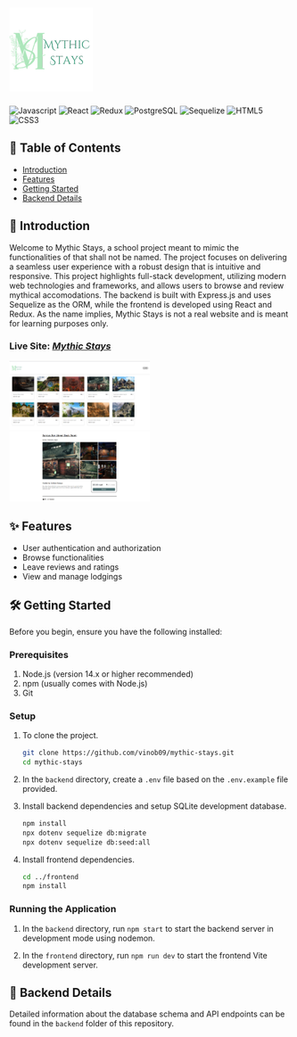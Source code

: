 <h1><img src="frontend/public/Mythic-Stays-logo.png"></h1>

![Javascript](https://img.shields.io/badge/JavaScript-orange?logo=javascript&logoColor=white)
![React](https://img.shields.io/badge/React-white?logo=react&logoColor=blue)
![Redux](https://img.shields.io/badge/Redux-white?logo=redux&logoColor=purple)
![PostgreSQL](https://img.shields.io/badge/PostgreSQL-white?logo=postgresql&logoColor=blue)
![Sequelize](https://img.shields.io/badge/Sequelize-white?logo=sequelize&logoColor=blue)
![HTML5](https://img.shields.io/badge/HTML5-orange?logo=html5&logoColor=white)
![CSS3](https://img.shields.io/badge/CSS3-white?logo=css3&logoColor=blue)

## 🧾 Table of Contents
* [Introduction](#introduction)
* [Features](#features)
* [Getting Started](#getting-started)
* [Backend Details](#backend-details)

## 📝 Introduction
Welcome to Mythic Stays, a school project meant to mimic the functionalities of that shall not be named. The project focuses on delivering a seamless user experience with a robust design that is intuitive and responsive. This project highlights full-stack development, utilizing modern web technologies and frameworks, and allows users to browse and review mythical accomodations. The backend is built with Express.js and uses Sequelize as the ORM, while the frontend is developed using React and Redux. As the name implies, Mythic Stays is not a real website and is meant for learning purposes only.

### Live Site: *[Mythic Stays](https://mythic-stays.onrender.com/)*

<img src="images/screen.png" width="50%" height="50%" alt="mythic-stays"><br><img src="images/screen-1.png" width="50%" height="50%" alt="mythic-stays-details">

## ✨ Features
* User authentication and authorization
* Browse functionalities
* Leave reviews and ratings
* View and manage lodgings

## 🛠️ Getting Started
Before you begin, ensure you have the following installed:

### Prerequisites
1.  Node.js (version 14.x or higher recommended)
2.  npm (usually comes with Node.js)
3.  Git

### Setup
1. To clone the project.
    ```bash
    git clone https://github.com/vinob09/mythic-stays.git
    cd mythic-stays
    ```

2. In the `backend` directory, create a `.env` file based on the `.env.example` file provided.

3. Install backend dependencies and setup SQLite development database.
    ```bash
    npm install
    npx dotenv sequelize db:migrate
    npx dotenv sequelize db:seed:all
    ```
4. Install frontend dependencies.
    ```bash
    cd ../frontend
    npm install
    ```

### Running the Application
1. In the `backend` directory, run `npm start` to start the backend server in development mode using nodemon.

2. In the `frontend` directory, run `npm run dev` to start the frontend Vite development server.

## 💠 Backend Details
Detailed information about the database schema and API endpoints can be found in the `backend` folder of this repository.
